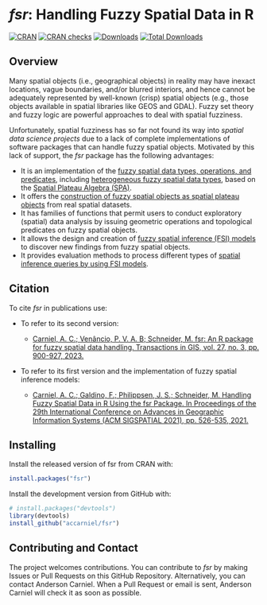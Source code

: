 # _fsr_: Handling Fuzzy Spatial Data in R

[![CRAN](https://www.r-pkg.org/badges/version/fsr)](https://cran.r-project.org/package=fsr)
[![CRAN checks](https://badges.cranchecks.info/worst/fsr.svg)](https://cran.r-project.org/web/checks/check_results_fsr.html)
[![Downloads](https://cranlogs.r-pkg.org/badges/fsr)](https://cran.r-project.org/package=fsr)
[![Total Downloads](https://cranlogs.r-pkg.org/badges/grand-total/fsr)](https://cran.r-project.org/package=fsr)

## Overview

Many spatial objects (i.e., geographical objects) in reality may have inexact locations, vague boundaries, and/or blurred interiors, and hence cannot be adequately represented by well-known (crisp) spatial objects (e.g., those objects available in spatial libraries like GEOS and GDAL). Fuzzy set theory and fuzzy logic are powerful approaches to deal with spatial fuzziness.

Unfortunately, spatial fuzziness has so far not found its way into *spatial data science projects* due to a lack of complete implementations of software packages that can handle fuzzy spatial objects. Motivated by this lack of support, the _fsr_ package has the following advantages:

- It is an implementation of the [fuzzy spatial data types, operations, and predicates](https://ieeexplore.ieee.org/document/7737976), including [heterogeneous fuzzy spatial data types](https://ieeexplore.ieee.org/document/9177620), based on the [Spatial Plateau Algebra (SPA)](https://ieeexplore.ieee.org/document/8491565).
- It offers the [construction of fuzzy spatial objects as spatial plateau objects](https://ieeexplore.ieee.org/document/8858878) from real spatial datasets.
- It has families of functions that permit users to conduct exploratory (spatial) data analysis by issuing geometric operations and topological predicates on fuzzy spatial objects.
- It allows the design and creation of [fuzzy spatial inference (FSI) models](https://ieeexplore.ieee.org/document/8015707) to discover new findings from fuzzy spatial objects.
- It provides evaluation methods to process different types of [spatial inference queries by using FSI models](https://ieeexplore.ieee.org/document/9882658).

## Citation

To cite _fsr_ in publications use:

- To refer to its second version:
  - [Carniel, A. C.; Venâncio, P. V. A. B; Schneider, M. fsr: An R package for fuzzy spatial data handling. Transactions in GIS, vol. 27, no. 3, pp. 900-927, 2023.](https://doi.org/10.1111/tgis.13044)

- To refer to its first version and the implementation of fuzzy spatial inference models:
  - [Carniel, A. C.; Galdino, F.; Philippsen, J. S.; Schneider, M. Handling Fuzzy Spatial Data in R Using the fsr Package. In Proceedings of the 29th International Conference on Advances in Geographic Information Systems (ACM SIGSPATIAL 2021), pp. 526-535, 2021.](https://doi.org/10.1145/3474717.3484255) 

## Installing

Install the released version of fsr from CRAN with:

```r
install.packages("fsr")
```

Install the development version from GitHub with:

```r
# install.packages("devtools")
library(devtools)
install_github("accarniel/fsr")
```

## Contributing and Contact

The project welcomes contributions. You can contribute to _fsr_ by making Issues or Pull Requests on this GitHub Repository. Alternatively, you can contact Anderson Carniel. When a Pull Request or email is sent, Anderson Carniel will check it as soon as possible.